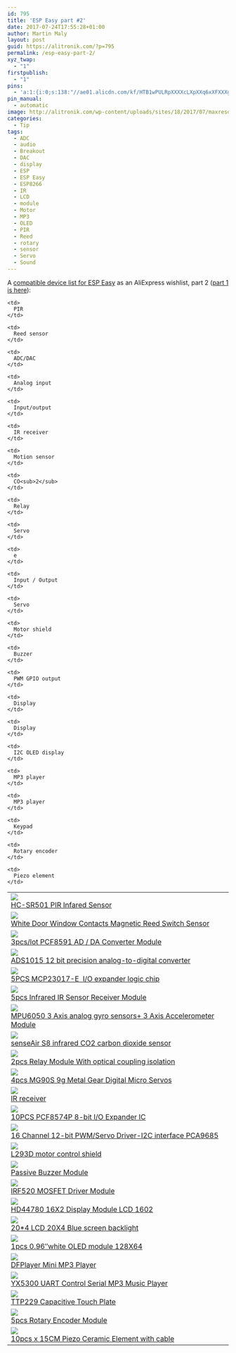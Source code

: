 ```yaml
---
id: 795
title: 'ESP Easy part #2'
date: 2017-07-24T17:55:28+01:00
author: Martin Maly
layout: post
guid: https://alitronik.com/?p=795
permalink: /esp-easy-part-2/
xyz_twap:
  - "1"
firstpublish:
  - "1"
pins:
  - 'a:1:{i:0;s:138:"//ae01.alicdn.com/kf/HTB1wPULRpXXXXcLXpXXq6xXFXXXg/Hot-sale-HC-SR501-font-b-PIR-b-font-Infared-Sensor-font-b-switch-b-font.jpg_220x220.jpg";}'
pin_manual:
  - automatic
image: http://alitronik.com/wp-content/uploads/sites/18/2017/07/maxresdefault.jpg
categories:
  - Tip
tags:
  - ADC
  - audio
  - Breakout
  - DAC
  - display
  - ESP
  - ESP Easy
  - ESP8266
  - IR
  - LCD
  - module
  - Motor
  - MP3
  - OLED
  - PIR
  - Reed
  - rotary
  - sensor
  - Servo
  - Sound
---
```

A [compatible device list for ESP Easy](https://www.letscontrolit.com/wiki/index.php/Devices) as an AliExpress wishlist, part 2 ([part 1 is here](https://alitronik.com/esp-easy-sunday-part-1/)):

<table>
  <tr>
    <td>
      <a href="http://s.click.aliexpress.com/e/vRvZbe2" target="_parent"><img src="//ae01.alicdn.com/kf/HTB1wPULRpXXXXcLXpXXq6xXFXXXg/Hot-sale-HC-SR501-font-b-PIR-b-font-Infared-Sensor-font-b-switch-b-font.jpg_220x220.jpg" /><span style="display: block;">HC-SR501 PIR Infared Sensor</span></a>
    </td>
    
    <td>
      PIR
    </td>
  </tr>
  
  <tr>
    <td>
      <a href="http://s.click.aliexpress.com/e/y37imaE" target="_parent"><img src="//ae01.alicdn.com/kf/HTB1mDOeQXXXXXXWXFXXq6xXFXXX4/White-font-b-Door-b-font-Window-Contacts-Magnetic-font-b-Reed-b-font-font-b.jpg_220x220.jpg" /><span style="display: block;">White Door Window Contacts Magnetic Reed Switch Sensor</span></a>
    </td>
    
    <td>
      Reed sensor
    </td>
  </tr>
  
  <tr>
    <td>
      <a href="http://s.click.aliexpress.com/e/r3bMn66" target="_parent"><img src="//ae01.alicdn.com/kf/HTB1nuHUNXXXXXa6XFXXq6xXFXXX4/1pcs-font-b-PCF8591-b-font-module-AD-DA-conversion-modules-analog-to-digital-digital-to.jpg_220x220.jpg" /><span style="display: block;">3pcs/lot PCF8591 AD / DA Converter Module</span></a>
    </td>
    
    <td>
      ADC/DAC
    </td>
  </tr>
  
  <tr>
    <td>
      <a href="http://s.click.aliexpress.com/e/YNZrJ6y" target="_parent"><img src="//ae01.alicdn.com/kf/HTB1PrhkPFXXXXbmXFXXq6xXFXXX3/ADS1015-12-bit-precision-analog-to-digital-converter-ADC-module-development-board.jpg_220x220.jpg" /><span style="display: block;"> ADS1015 12 bit precision analog-to-digital converter</span></a>
    </td>
    
    <td>
      Analog input
    </td>
  </tr>
  
  <tr>
    <td>
      <a href="http://s.click.aliexpress.com/e/3B6QR3N" target="_parent"><img src="//ae01.alicdn.com/kf/HTB1RHDYNVXXXXaOXFXXq6xXFXXXk/Free-shipping-5pcs-font-b-MCP23017-b-font-E-SP-I-O-expander-logic-chip-23017.jpg_220x220.jpg" /><span style="display: block;">5PCS MCP23017-E  I/O expander logic chip</span></a>
    </td>
    
    <td>
      Input/output
    </td>
  </tr>
  
  <tr>
    <td>
      <a href="http://s.click.aliexpress.com/e/6uN3rFi" target="_parent"><img src="//ae01.alicdn.com/kf/HTB1HnY3QFXXXXaDXVXXq6xXFXXXJ/5pcs-lot-New-Electric-Unit-High-quality-KY-022-Infrared-font-b-IR-b-font-Sensor.jpg_220x220.jpg" /><span style="display: block;">5pcs Infrared IR Sensor Receiver Module</span></a>
    </td>
    
    <td>
      IR receiver
    </td>
  </tr>
  
  <tr>
    <td>
      <a href="http://s.click.aliexpress.com/e/Ybi2VJI" target="_parent"><img src="//ae01.alicdn.com/kf/HTB1mLeRRXXXXXX6XVXXq6xXFXXXR/GY-521-MPU-6050-font-b-MPU6050-b-font-Module-3-Axis-analog-gyro-sensors-3.jpg_220x220.jpg" /><span style="display: block;">MPU6050 3 Axis analog gyro sensors+ 3 Axis Accelerometer Module</span></a>
    </td>
    
    <td>
      Motion sensor
    </td>
  </tr>
  
  <tr>
    <td>
      <a href="http://s.click.aliexpress.com/e/NJ2V3V7" target="_parent"><img src="//ae01.alicdn.com/kf/HTB1IgRoQVXXXXb5XFXXq6xXFXXX7/1pcs-Original-genuine-font-b-senseAir-b-font-infrared-CO2-carbon-dioxide-sensor-S8-0053.jpg_220x220.jpg" /><span style="display: block;">senseAir S8 infrared CO2 carbon dioxide sensor</span></a>
    </td>
    
    <td>
      CO<sub>2</sub>
    </td>
  </tr>
  
  <tr>
    <td>
      <a href="http://s.click.aliexpress.com/e/Z7QRf2j" target="_parent"><img src="//ae01.alicdn.com/kf/HTB1mRPcSXXXXXaKaXXXq6xXFXXXC/2pcs-lot-5V-1-Channel-font-b-Relay-b-font-Module-With-optical-coupling-isolation-the.jpg_220x220.jpg" /><span style="display: block;">2pcs Relay Module With optical coupling isolation</span></a>
    </td>
    
    <td>
      Relay
    </td>
  </tr>
  
  <tr>
    <td>
      <a href="http://s.click.aliexpress.com/e/qvZzVJI" target="_parent"><img src="//ae01.alicdn.com/kf/HTB1e9LeRVXXXXaaXpXXq6xXFXXXB/Wholesale-4pcs-Lot-MG90S-9g-Metal-Gear-Digital-Micro-font-b-Servos-b-font-9g-for.jpg_220x220.jpg" /><span style="display: block;">4pcs MG90S 9g Metal Gear Digital Micro Servos</span></a>
    </td>
    
    <td>
      Servo
    </td>
  </tr>
  
  <tr>
    <td>
      <a href="http://s.click.aliexpress.com/e/rvnyna2" target="_parent"><img src="//ae01.alicdn.com/kf/HTB1L_H2NXXXXXaKXVXXq6xXFXXXg/-font-b-IR-b-font-Infrared-font-b-Transmitter-b-font-Diode-font-b-Module.jpg_220x220.jpg" /><span style="display: block;">IR receiver</span></a>
    </td>
    
    <td>
      e
    </td>
  </tr>
  
  <tr>
    <td>
      <a href="http://s.click.aliexpress.com/e/NrNn2nQ" target="_parent"><img src="//ae01.alicdn.com/kf/HTB1UyYCOXXXXXaeXpXXq6xXFXXXe/10PCS-PCF8574P-font-b-PCF8574-b-font-DIP-16-Remote-8-bit-I-O-Expander-IC.jpg_220x220.jpg" /><span style="display: block;">10PCS PCF8574P 8-bit I/O Expander IC</span></a>
    </td>
    
    <td>
      Input / Output
    </td>
  </tr>
  
  <tr>
    <td>
      <a href="http://s.click.aliexpress.com/e/rzNrVZZ" target="_parent"><img src="//ae01.alicdn.com/kf/HTB16K2_KpXXXXbqXFXXq6xXFXXXo/16-Channel-12-bit-PWM-Servo-Driver-I2C-interface-font-b-PCA9685-b-font-module-for.jpg_220x220.jpg" /><span style="display: block;">16 Channel 12-bit PWM/Servo Driver-I2C interface PCA9685</span></a>
    </td>
    
    <td>
      Servo
    </td>
  </tr>
  
  <tr>
    <td>
      <a href="http://s.click.aliexpress.com/e/33NN3nA" target="_parent"><img src="//ae01.alicdn.com/kf/HTB1dx.sQXXXXXadXVXXq6xXFXXX4/C0001-Free-shipping-1pcs-L293D-font-b-motor-b-font-control-font-b-shield-b-font.jpg_220x220.jpg" /><span style="display: block;">L293D motor control shield</span></a>
    </td>
    
    <td>
      Motor shield
    </td>
  </tr>
  
  <tr>
    <td>
      <a href="http://s.click.aliexpress.com/e/qR37iqz" target="_parent"><img src="//ae01.alicdn.com/kf/HTB1r90MSpXXXXbnXVXXq6xXFXXXI/Smart-Electronics-High-Quality-Passive-font-b-Buzzer-b-font-font-b-Module-b-font-for.jpg_220x220.jpg" /><span style="display: block;">Passive Buzzer Module</span></a>
    </td>
    
    <td>
      Buzzer
    </td>
  </tr>
  
  <tr>
    <td>
      <a href="http://s.click.aliexpress.com/e/MzZN7ae" target="_parent"><img src="//ae01.alicdn.com/kf/HTB1ptY5RFXXXXb0XVXXq6xXFXXXM/1pcs-TOP-MOSFET-Button-font-b-IRF520-b-font-MOSFET-Driver-Module-for-Arduin-ARM-Raspberry.jpg_220x220.jpg" /><span style="display: block;">IRF520 MOSFET Driver Module</span></a>
    </td>
    
    <td>
      PWM GPIO output
    </td>
  </tr>
  
  <tr>
    <td>
      <a href="http://s.click.aliexpress.com/e/Fieay37" target="_parent"><img src="//ae01.alicdn.com/kf/HTB1YphdRpXXXXcoXVXXq6xXFXXX4/For-Raspberry-PI-Display-font-b-LCD-b-font-16x2-HD44780-font-b-LCD-b-font.jpg_220x220.jpg" /><span style="display: block;">HD44780 16X2 Display Module LCD 1602</span></a>
    </td>
    
    <td>
      Display
    </td>
  </tr>
  
  <tr>
    <td>
      <a href="http://s.click.aliexpress.com/e/qFIqB2v" target="_parent"><img src="//ae01.alicdn.com/kf/HTB1tsSMSXXXXXXzapXXq6xXFXXXU/new-1pcs-lot-font-b-LCD-b-font-Board-font-b-2004-b-font-20-4.jpg_220x220.jpg" /><span style="display: block;">20*4 LCD 20X4 Blue screen backlight</span></a>
    </td>
    
    <td>
      Display
    </td>
  </tr>
  
  <tr>
    <td>
      <a href="http://s.click.aliexpress.com/e/Ba2rZNV" target="_parent"><img src="//ae01.alicdn.com/kf/HTB1VJODSpXXXXaKXVXXq6xXFXXX0/1pcs-0-96-inch-128X64-font-b-OLED-b-font-font-b-Display-b-font-Module.jpg_220x220.jpg" /><span style="display: block;">1pcs 0.96&#8243;white OLED module 128X64</span></a>
    </td>
    
    <td>
      I2C OLED display
    </td>
  </tr>
  
  <tr>
    <td>
      <a href="http://s.click.aliexpress.com/e/AQBeIM7" target="_parent"><img src="//ae01.alicdn.com/kf/HTB1IbYnRFXXXXaZXpXXq6xXFXXXZ/1PC-New-Arrival-font-b-DFPlayer-b-font-font-b-Mini-b-font-MP3-Player-Module.jpg_220x220.jpg" /><span style="display: block;">DFPlayer Mini MP3 Player</span></a>
    </td>
    
    <td>
      MP3 player
    </td>
  </tr>
  
  <tr>
    <td>
      <a href="http://s.click.aliexpress.com/e/QJII2Zz" target="_parent"><img src="//ae01.alicdn.com/kf/HTB15ITmRVXXXXXtXFXXq6xXFXXX1/-font-b-YX5300-b-font-UART-Control-Serial-MP3-Music-Player-Module-AVR-ARM-PIC.jpg_220x220.jpg" /><span style="display: block;">YX5300 UART Control Serial MP3 Music Player</span></a>
    </td>
    
    <td>
      MP3 player
    </td>
  </tr>
  
  <tr>
    <td>
      <a href="http://s.click.aliexpress.com/e/UB2BEaq" target="_parent"><img src="//ae01.alicdn.com/kf/HTB1P11SRVXXXXccXVXXq6xXFXXXF/1PCS-LOT-16-Way-XD-62B-font-b-TTP229-b-font-Capacitive-Touch-Switch-Digital-Sensor.jpg_220x220.jpg" /><span style="display: block;">TTP229 Capacitive Touch Plate</span></a>
    </td>
    
    <td>
      Keypad
    </td>
  </tr>
  
  <tr>
    <td>
      <a href="http://s.click.aliexpress.com/e/jqB2bAq" target="_parent"><img src="//ae01.alicdn.com/kf/HTB1GW72PVXXXXadaFXXq6xXFXXXS/5pcs-lot-KY-040-font-b-Rotary-b-font-font-b-Encoder-b-font-sensor-Module.jpg_220x220.jpg" /><span style="display: block;">5pcs Rotary Encoder Module</span></a>
    </td>
    
    <td>
      Rotary encoder
    </td>
  </tr>
  
  <tr>
    <td>
      <a href="http://s.click.aliexpress.com/e/Y3n6u7e" target="_parent"><img src="//ae01.alicdn.com/kf/HTB1zUOxQFXXXXc2aXXXq6xXFXXXn/10pcs-x-15CM-font-b-Piezo-b-font-Ceramic-font-b-Element-b-font-with-cable.jpg_220x220.jpg" /><span style="display: block;">10pcs x 15CM Piezo Ceramic Element with cable</span></a>
    </td>
    
    <td>
      Piezo element
    </td>
  </tr>
</table>

&nbsp;